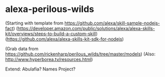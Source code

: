 # alexa-perilous-wilds

(Starting with template from https://github.com/alexa/skill-sample-nodejs-fact)
(https://developer.amazon.com/public/solutions/alexa/alexa-skills-kit/overviews/steps-to-build-a-custom-skill)
(https://github.com/alexa/alexa-skills-kit-sdk-for-nodejs)

(Grab data from https://github.com/rickenharp/perilous_wilds/tree/master/models)
(Also: http://www.hyperborea.tv/resources.html)

Extend: Abulafia? Names Project?
